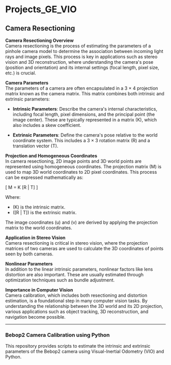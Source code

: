 # Projects_GE_VIO

## Camera Resectioning

**Camera Resectioning Overview**  
Camera resectioning is the process of estimating the parameters of a pinhole camera model to determine the association between incoming light rays and image pixels. This process is key in applications such as stereo vision and 3D reconstruction, where understanding the camera's pose (position and orientation) and its internal settings (focal length, pixel size, etc.) is crucial.

**Camera Parameters**  
The parameters of a camera are often encapsulated in a 3 × 4 projection matrix known as the camera matrix. This matrix combines both intrinsic and extrinsic parameters:

- **Intrinsic Parameters**: Describe the camera's internal characteristics, including focal length, pixel dimensions, and the principal point (the image center). These are typically represented in a matrix \(K\), which also includes a skew coefficient.
  
- **Extrinsic Parameters**: Define the camera's pose relative to the world coordinate system. This includes a 3 × 3 rotation matrix \(R\) and a translation vector \(T\).

**Projection and Homogeneous Coordinates**  
In camera resectioning, 2D image points and 3D world points are represented using homogeneous coordinates. The projection matrix \(M\) is used to map 3D world coordinates to 2D pixel coordinates. This process can be expressed mathematically as:

\[ M = K [R | T] \]

Where:
- \(K\) is the intrinsic matrix.
- \([R | T]\) is the extrinsic matrix.

The image coordinates \(u\) and \(v\) are derived by applying the projection matrix to the world coordinates.

**Application in Stereo Vision**  
Camera resectioning is critical in stereo vision, where the projection matrices of two cameras are used to calculate the 3D coordinates of points seen by both cameras.

**Nonlinear Parameters**  
In addition to the linear intrinsic parameters, nonlinear factors like lens distortion are also important. These are usually estimated through optimization techniques such as bundle adjustment.

**Importance in Computer Vision**  
Camera calibration, which includes both resectioning and distortion estimation, is a foundational step in many computer vision tasks. By understanding the relationship between the 3D world and its 2D projection, various applications such as object tracking, 3D reconstruction, and navigation become possible.

---

### Bebop2 Camera Calibration using Python

This repository provides scripts to estimate the intrinsic and extrinsic parameters of the Bebop2 camera using Visual-Inertial Odometry (VIO) and Python.

